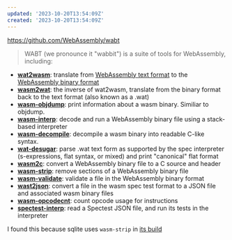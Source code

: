 ```yaml
---
updated: '2023-10-20T13:54:09Z'
created: '2023-10-20T13:54:09Z'
---
```

https://github.com/WebAssembly/wabt

> WABT (we pronounce it "wabbit") is a suite of tools for WebAssembly, including:

-   [**wat2wasm**](https://webassembly.github.io/wabt/doc/wat2wasm.1.html): translate from [WebAssembly text format](https://webassembly.github.io/spec/core/text/index.html) to the [WebAssembly binary format](https://webassembly.github.io/spec/core/binary/index.html)
-   [**wasm2wat**](https://webassembly.github.io/wabt/doc/wasm2wat.1.html): the inverse of wat2wasm, translate from the binary format back to the text format (also known as a .wat)
-   [**wasm-objdump**](https://webassembly.github.io/wabt/doc/wasm-objdump.1.html): print information about a wasm binary. Similiar to objdump.
-   [**wasm-interp**](https://webassembly.github.io/wabt/doc/wasm-interp.1.html): decode and run a WebAssembly binary file using a stack-based interpreter
-   [**wasm-decompile**](https://webassembly.github.io/wabt/doc/wasm-decompile.1.html): decompile a wasm binary into readable C-like syntax.
-   [**wat-desugar**](https://webassembly.github.io/wabt/doc/wat-desugar.1.html): parse .wat text form as supported by the spec interpreter (s-expressions, flat syntax, or mixed) and print "canonical" flat format
-   [**wasm2c**](https://webassembly.github.io/wabt/doc/wasm2c.1.html): convert a WebAssembly binary file to a C source and header
-   [**wasm-strip**](https://webassembly.github.io/wabt/doc/wasm-strip.1.html): remove sections of a WebAssembly binary file
-   [**wasm-validate**](https://webassembly.github.io/wabt/doc/wasm-validate.1.html): validate a file in the WebAssembly binary format
-   [**wast2json**](https://webassembly.github.io/wabt/doc/wast2json.1.html): convert a file in the wasm spec test format to a JSON file and associated wasm binary files
-   [**wasm-opcodecnt**](https://webassembly.github.io/wabt/doc/wasm-opcodecnt.1.html): count opcode usage for instructions
-   [**spectest-interp**](https://webassembly.github.io/wabt/doc/spectest-interp.1.html): read a Spectest JSON file, and run its tests in the interpreter

I found this because sqlite uses `wasm-strip` in [its build](https://github.com/sqlite/sqlite/blob/ad617b4d6d508486a04b17bf6ac315b1b20aa94f/ext/wasm/GNUmakefile#L91)